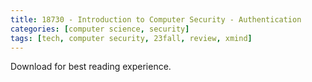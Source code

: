 ```yaml
---
title: 18730 - Introduction to Computer Security - Authentication
categories: [computer science, security]
tags: [tech, computer security, 23fall, review, xmind]
---
```


Download for best reading experience.

<object data="{{ site.baseurl }}/assets/pdf/2023-10-09-midterm/18730-authentication.pdf" type="application/pdf" width="100%" height="1000px">
</object>
